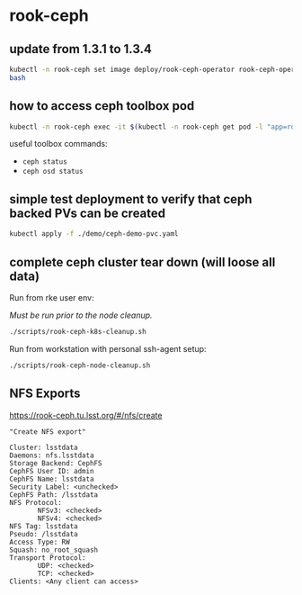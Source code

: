 rook-ceph
=========

update from 1.3.1 to 1.3.4
---

```bash
kubectl -n rook-ceph set image deploy/rook-ceph-operator rook-ceph-operator=rook/ceph:v1.3.4
bash
```

how to access ceph toolbox pod
---

```bash
kubectl -n rook-ceph exec -it $(kubectl -n rook-ceph get pod -l "app=rook-ceph-tools" -o jsonpath='{.items[0].metadata.name}') -- bash
```

useful toolbox commands:

* `ceph status`
* `ceph osd status`

simple test deployment to verify that ceph backed PVs can be created
---

```bash
kubectl apply -f ./demo/ceph-demo-pvc.yaml
```

complete ceph cluster tear down (will loose all data)
---

Run from rke user env:

_Must be run prior to the node cleanup._

```bash
./scripts/rook-ceph-k8s-cleanup.sh
```

Run from workstation with personal ssh-agent setup:

```bash
./scripts/rook-ceph-node-cleanup.sh
```

NFS Exports
-----------

https://rook-ceph.tu.lsst.org/#/nfs/create

```text
"Create NFS export"

Cluster: lsstdata
Daemons: nfs.lsstdata
Storage Backend: CephFS
CephFS User ID: admin
CephFS Name: lsstdata
Security Label: <unchecked>
CephFS Path: /lsstdata
NFS Protocol:
       NFSv3: <checked>
       NFSv4: <checked>
NFS Tag: lsstdata
Pseudo: /lsstdata
Access Type: RW
Squash: no_root_squash
Transport Protocol:
       UDP: <checked>
       TCP: <checked>
Clients: <Any client can access>
```
